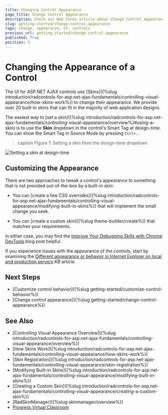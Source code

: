 ```yaml
---
title: Changing Control Appearance
page_title: Change Control Appearance
description: Check our Web Forms article about Change Control Appearance.
slug: getting-started/change-control-appearance
tags: change, appearance, of, controls
previous_url: getting-started/change-control-appearance
published: True
position: 5
---
```


# Changing the Appearance of a Control

The UI for ASP.NET AJAX controls use [Skins]({%slug introduction/radcontrols-for-asp.net-ajax-fundamentals/controlling-visual-appearance/how-skins-work%}) to change their appearance. We provide over 20 built-in skins that can fit in the majority of web application designs.

The easiest way to [set a skin]({%slug introduction/radcontrols-for-asp.net-ajax-fundamentals/controlling-visual-appearance/overview%}#using-a-skin) is to use the **Skin** dropdown in the control's Smart Tag at design-time. You can show the Smart Tag in Source Mode by pressing `Ctrl+.`.

>caption Figure 1: Setting a skin from the design-time dropdown

![Setting a skin at design-time](../getting-started/images/set-skin-design-time.png "Setting a skin at design-time")

## Customizing the Appearance

There are two approaches to tweak a control's appearance to something that is not provided out-of-the-box by a built-in skin:

* You can [create a few CSS overrides]({%slug introduction/radcontrols-for-asp.net-ajax-fundamentals/controlling-visual-appearance/modifying-built-in-skins%}) that will implement the small change you seek.

* You can [create a custom skin]({%slug theme-builder/create%}) that matches your requirements.

In either case, you may find the [Improve Your Debugging Skills with Chrome DevTools](https://www.telerik.com/blogs/improve-your-debugging-skills-with-chrome-devtools) blog post helpful.

If you experience issues with the appearance of the controls, start by examining the [Different appearance or behavior in Internet Explorer on local and production servers](https://www.telerik.com/support/kb/aspnet-ajax/details/different-appearance-in-internet-explorer-on-local-and-production-servers) KB article.

## Next Steps

* [Customize control behavior]({%slug getting-started/customize-control-behavior%})
* [Change control appearance]({%slug getting-started/change-control-appearance%})

## See Also

* [Controlling Visual Appearance Overview]({%slug introduction/radcontrols-for-asp.net-ajax-fundamentals/controlling-visual-appearance/overview%})
* [How Skins Work]({%slug introduction/radcontrols-for-asp.net-ajax-fundamentals/controlling-visual-appearance/how-skins-work%})
* [Skin Registration]({%slug introduction/radcontrols-for-asp.net-ajax-fundamentals/controlling-visual-appearance/skin-registration%})
* [Modifying Built-in Skins]({%slug introduction/radcontrols-for-asp.net-ajax-fundamentals/controlling-visual-appearance/modifying-built-in-skins%})
* [Creating a Custom Skin]({%slug introduction/radcontrols-for-asp.net-ajax-fundamentals/controlling-visual-appearance/creating-a-custom-skin%})
* [RadSkinManager]({%slug skinmanager/overview%})
* [Progress Virtual Classroom](https://learn.telerik.com/)
